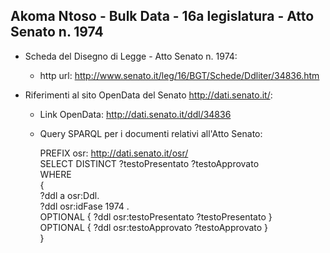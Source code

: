 ## Akoma Ntoso - Bulk Data - 16a legislatura - Atto Senato n. 1974 ##

* Scheda del Disegno di Legge - Atto Senato n. 1974:
	* http url: http://www.senato.it/leg/16/BGT/Schede/Ddliter/34836.htm

* Riferimenti al sito OpenData del Senato http://dati.senato.it/:
	* Link OpenData: http://dati.senato.it/ddl/34836
	* Query SPARQL per i documenti relativi all'Atto Senato:

        PREFIX osr: <http://dati.senato.it/osr/>  
		SELECT DISTINCT ?testoPresentato ?testoApprovato  
		WHERE  
		{  
		    ?ddl a osr:Ddl.  
		    ?ddl osr:idFase 1974 .  
		    OPTIONAL { ?ddl osr:testoPresentato ?testoPresentato }  
		    OPTIONAL { ?ddl osr:testoApprovato ?testoApprovato }  
		}
		